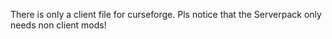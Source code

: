 There is only a client file for curseforge. Pls notice that the Serverpack only needs non client mods!
